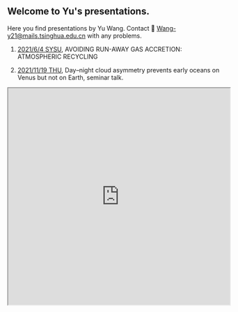## Welcome to Yu's presentations.
Here you find presentations by Yu Wang.
Contact 📧 <Wang-y21@mails.tsinghua.edu.cn> with any problems.


1. [2021/6/4 SYSU](https://rainkings.github.io/Yu_pre/recycling), AVOIDING RUN-AWAY GAS ACCRETION:
ATMOSPHERIC RECYCLING

2. [2021/11/19 THU](https://rainkings.github.io/Yu_pre/WangYu_seminar.pdf), Day–night cloud asymmetry prevents
early oceans on Venus but not on Earth, seminar talk. 

<iframe height=498 width=510 src="https://github.com/rainkings/Yu_pre/blob/main/movies/fv0.17_athena.mp4">

